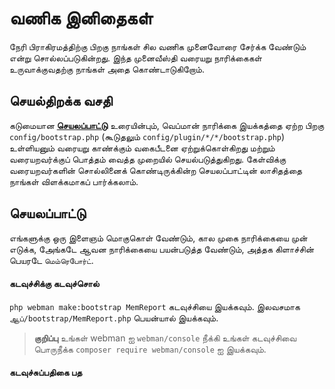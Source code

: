# வணிக இனிதைகள்

நேரி பிராகிரமத்திற்கு பிறகு நாங்கள் சில வணிக முனைவோரை சேர்க்க வேண்டும் என்று சொல்லப்படுகின்றது. இந்த முனைவீஸ்தி வரையறு நாரிக்கைகள் உருவாக்குவதற்கு நாங்கள் அதை கொண்டாடுகிறோம்.

## செயல்திறக்க வசதி
கடுமையான **[செயலப்பாட்டு](process.md)** உரையின்பும், வெப்மான் நாரிக்கை இயக்கத்தை ஏற்ற பிறகு `config/bootstrap.php` (கூடுதலும் `config/plugin/*/*/bootstrap.php`) உள்ளியனும் வரையறு காண்க்கும் வகைபீடனை ஏற்றுக்கொள்கிறது மற்றும் வரையறவர்க்குப் பொத்தம் வைத்த முறையில் செயல்படுத்துகிறது. கேள்விக்கு வரையறவர்களின் சொல்லினைக் கொண்டிருக்கின்ற செயலப்பாட்டின் லாசிதத்தை நாங்கள் விளக்கமாகப் பார்க்கலாம்.

## செயலப்பாட்டு
எங்களுக்கு ஒரு இளைஞம் மொகுகொள் வேண்டும், கால முகை நாரிக்கையை முன் எடுக்க, அேங்கடே ஆவன நாரிக்கையை பயன்படுத்த வேண்டும், அத்தக கிளாச்சின் பெயரடே `மெம்ரெபோர்ட்`.

#### கடவுச்சிக்கு கடவுச்சொல்

`php webman make:bootstrap MemReport` கடவுச்சியை இயக்கவும். இலவசமாக `ஆப்/bootstrap/MemReport.php` பெயன்யால் இயக்கவும்.

> **குறிப்பு**
> உங்கள் webman ஐ `webman/console` நீக்கி உங்கள் கடவுச்சிவை பொருநீக்க `composer require webman/console` ஐ இயக்கவும்.

#### கடவுச்சுப்பதிகை பத
